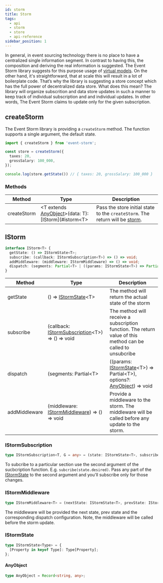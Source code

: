 ```yaml
---
id: storm
title: Storm
tags:
  - api
  - storm
  - store
  - api-reference
sidebar_position: 1
---
```


In general, in event sourcing technology there is no place to have a centralized single information segment. In contrast to having this, the composition and deriving the real information is suggested. The Event Storm library suggests for this purpose usage of [virtual models](./virtualModel.md). On the other hand, it's straightforward, that at scale this will result in a lot of boilerplate code. That’s why the library is suggesting a store concept which has the full power of decentralized data store.
What does this mean? The library will organize subscrition and data store updates in such a manner to keep track of individual subscription and and individual updates. In other words, The Event Storm claims to update only for the given subscription.

## createStorm
The Event Storm library is providing a `createStorm` method. The function supports a single argument, the default state.

```typescript
import { createStorm } from 'event-storm';

const store = createStorm({
  taxes: 20,
  grossSalary: 100_000,
});

console.log(store.getState()) // { taxes: 20, grossSalary: 100_000 }
```

### Methods
| Method | Type | Description |
|   -    |   -   |      -     |
| createStorm | &lt;T extends [AnyObject](#anyobject)>(data: T): [IStorm](#istorm&lt;T> | Pass the store initial state to the `createStorm`. The return will be [storm](#istorm). |

## IStorm
```typescript
interface IStorm<T> {
  getState: () => IStormState<T>;
  subscribe: (callback: IStormSubscription<T>) => () => void;
  addMiddleware: (middleware: IStormMiddleware) => () => void;
  dispatch: (segments: Partial<T> | ((params: IStormState<T>) => Partial<T>), options?: AnyObject) => void;
}
```
| Method | Type | Description |
|   -    |   -   |      -     |
| getState | () => [IStormState](#istormstate)&lt;T> | The method will return the actual state of the storm |
| subscribe | (callback: [IStormSubscription](#istormsubscription)&lt;T>) => () => void | The method will receive a subscription function. The return value of this method can be called to unsubcribe |
| dispatch | (segments: Partial&lt;T> | ((params: [IStormState](#istormstate)&lt;T>) => Partial&lt;T>), options?: [AnyObject](#anyobject)) => void | The method must be used to update the storm state. The `dispatch` can provide partial state. The `dispatch` first argument can be invoked as a function. In case when the first argument is a function it will receive the last state of the storm as an argument. The `dispatch` also received a second argument. Use that argument for your own purposes(e.g. creating a middleware) |
| addMiddleware | (middleware: [IStormMiddleware](#istormmiddleware)) => () => void | Provide a middleware to the storm. The middleware will be called before any update to the storm. |


### IStormSubscription
```typescript
type IStormSubscription<T, G = any> = (state: IStormState<T>, subscribe: (state: G) => G) => void
```

To subcribe to a particular section use the second argument of the sucbcription function. E.g. `subcribe(state.desired)`. Pass any part of the [IStormState](#istormstate) to the second argument and you'll subscribe only for those changes. 

### IStormMiddleware
```typescript
type IStormMiddleware<T> = (nextState: IStormState<T>, prevState: IStormState<T>, configs: AnyObject) => void
```

The middleware will be provided the next state, prev state and the corresponding dispatch configuration. Note, the middleware will be called before the storm update.

### IStormState
``` typescript
type IStormState<Type> = {
  [Property in keyof Type]: Type[Property];
};
```


#### AnyObject
```typescript
type AnyObject = Record<string, any>;
```